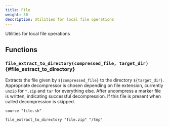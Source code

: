 ```yaml
---
title: File
weight: 30
description: Utilities for local file operations
---
```


Utilities for local file operations

## Functions

### `file_extract_to_directory(compressed_file, target_dir)` {#file_extract_to_directory}

Extracts the file given by `${compressed_file}` to the directory `${target_dir}`. Appropriate decompressor is chosen depending on file extension, currently `unzip` for `*.zip` and `tar` for everything else. After uncompress a marker file is written, indicating successful decompression. If this file is present when called decompression is skipped.

```shell
source "file.sh"

file_extract_to_directory "file.zip" "/tmp"
```